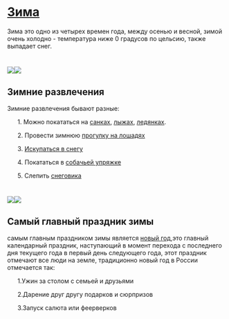 <h1><a href="https://ru.wikipedia.org/wiki/Зима">Зима</a></h1>
<p>Зима это одно из четырех времен года, между осенью и весной, зимой очень холодно - температура ниже 0 градусов по цельсию, также выпадает снег.</p>
<h1> <img src="https://avatars.mds.yandex.net/i?id=aeed44978f3cf790ae46e64143aa1fc46312d66b-10918338-images-thumbs&n=13"><img src="https://avatars.mds.yandex.net/i?id=cf8aa4ba985d2c9fb204474d9d22353bbe9bb7cc-10895071-images-thumbs&n=13"> </h1>
<h2>Зимние развлечения</h2> 
<p> Зимние развлечения бывают разные:</p>
<ol><il>1. Можно покататься на <a href="https://ru.wikipedia.org/wiki/Сани">санках</a>, <a href="https://ru.wikipedia.org/wiki/Лыжи">лыжах</a>, <a href="https://ru.wikipedia.org/wiki/Ледянка">ледянках</a>.</il></ol>
<ol><il>2. Провести зимнюю <a href="https://ru.wikipedia.org/wiki/Конный_туризм">прогулку на лошадях</a></il></ol>
<ol><il>3. <a href="https://ru.wikipedia.org/wiki/Зимнее_плавание">Искупаться в снегу</a></il></ol>
<ol><il>4. Покататься в <a href="https://ru.wikipedia.org/wiki/Ездовые_собаки">собачьей упряжке</a></il></ol>
<ol><il>5. Слепить <a href="https://ru.wikipedia.org/wiki/Снеговик">снеговика</a></il></ol>
<h1><img src="https://yandex-images.clstorage.net/w9CU5J448/af457aSRU15d/kTc-qaHAd4AFbg3vSaFEWB1fQI8lv1fDI7oVKxWEFpZ8ZOB3sa5y91ThwxlsENT-2gnoq8l7RpJgQ5U1UINaCOAz-p2QtSKkZBr5LzkxBaysi8CLVHp3clIPNZ8FQcZzeQczoJPpFCDyk3Fbq2QU-388PE8YGjBEtHSS4zTT7y2i16yLlTL0UBEPDd_I80VejI2jGuRKN9MUjgTusBCxVV7HooABa2RBo5OxedikJlmOLs5ay3gRVkPkgeDVIN3t0KcMy5eQF-Ji_e0eyIPFjMzvklkXigQSVh4VXPIjw0S_d5KwI0uGkyCAQRtrBLeKnax8mntIUJcgxtKh5VH-XTLkHxpmEdTQYM3ff1jzZt5cP1PoRnn1A4YdFbzhsWDEzRXCoHB7duLCEXAYO_QVm23tb9kL-cK18BaCgrSS7x2hJi7adlOXIGO_vbzp03funNxRGWfL5_MlbAQvYDJjdu8380PgirdCcUNwWEtHpCr_PH9LK2tDVFH24vK3s54c8WevuvSh9QBxPK7uq9BWjY99wehVaSTCN131_nLh4cT_VUBC4-pHU5OhAEirFOS5rk0eqbp5g6QzRjHQNfFtzsJEbUrUgGdAI68sz2sj927d_zKKp-i00HV8R24xYlK2j3WAIrNqlzDi8yCLqNU32Y2_LospyBFF4MUzURdjbyzgl-_qVIOXoYK9_Yw70XScXZ_Baueq9iMmf8escgNDBR4m4fLgySVTUfLDSQgE9jrs7I6LKJshBeAlg1Hms3-_sSQOyKQx9UIxbw18yMIH7s3OEbmn-dWj5QxWH6LSItbvZEHAU1lUwiIzMrpqFXR5__7-S2nZ8aQAltCSRsJvXvA2TIjnQ9XzkX0O_Zvzd5yunmMZlKuF0ja9d_-QMkIm_MZg0AJoJsBDEcFqq1f2O60uH5vbScGGIpSzE8bCXHzRB8-op4M3seAsPR4rIecunL5zeOQYByImHkZsE"><img src="https://yandex-images.clstorage.net/w9CU5J448/af457aSRU15d/kTc-qaHAd4AFbg3vSaFEWB1fQI8lv1fDI79A21VhQ7YMAVAC5I6y1xTEZjy8sJHryhw4XokOBuIAQ6VgJYMKKKUT-p2QpbKERIoZLzkxBaysi8CLVHp3clIPNZ8FQcZzeQczoJPpFCDyk3Fbq2QU-388PE8YGjBEtHSS4zTT7y2i16yLlTL0UBEPDd_I80VejI2jGuRKN9MUjgTusBCxVV7HooABa2RBo5OxedikJlmOLs5ay3gRVkPkgeDVIN3t0KcMy5eQF-Ji_e0eyIPFjMzvklkXigQSVh4VXPIjw0S_d5KwI0uGkyCAQRtrBLeKnax8mntIUJcgxtKh5VH-XTLkHxpmEdTQYM3ff1jzZt5cP1PoRnn1A4YdFbzhsWDEzRXCoHB7duLCEXAYO_QVm23tb9kL-cK18BaCgrSS7x2hJi7adlOXIGO_vbzp03funNxRGWfL5_MlbAQvYDJjdu8380PgirdCcUNwWEtHpCr_PH9LK2tDVFH24vK3s54c8WevuvSh9QBxPK7uq9BWjY99wehVaSTCN131_nLh4cT_VUBC4-pHU5OhAEirFOS5rk0eqbp5g6QzRjHQNfFtzsJEbUrUgGdAI68sz2sj927d_zKKp-i00HV8R24xYlK2j3WAIrNqlzDi8yCLqNU32Y2_LospyBFF4MUzURdjbyzgl-_qVIOXoYK9_Yw70XScXZ_Baueq9iMmf8escgNDBR4m4fLgySVTUfLDSQgE9jrs7I6LKJshBeAlg1Hms3-_sSQOyKQx9UIxbw18yMIH7s3OEbmn-dWj5QxWH6LSItbvZEHAU1lUwiIzMrpqFXR5__7-S2nZ8aQAltCSRsJvXvA2TIjnQ9XzkX0O_Zvzd5yunmMZlKuF0ja9d_-QMkIm_MZg0AJoJsBDEcFqq1f2O60uH5vbScGGIpSzE8bCXHzRB8-op4M3seAsPR4rIecunL5zeOQYByImHkZsE"></h1>
<h2> Самый главный праздник зимы</h2> 
<p>самым главным праздником зимы является <a href="https://ru.wikipedia.org/wiki/Новый_год">новый год</a>,это главный календарный праздник, наступающий в момент перехода с последнего дня текущего года в первый день следующего года, этот праздник отмечают все люди на земле,
традиционно новый год в России отмечается так:</p>
<ol>1.Ужин за столом с семьей и друзьями</ol>
<ol>2.Дарение друг другу подарков и сюрпризов</ol>
<ol>3.Запуск салюта или феерверков</ol>
